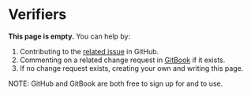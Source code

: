 # Verifiers

**This page is empty.** You can help by:

1. Contributing to the [related issue](https://github.com/TeleportXYZ/TRIP-Guides/issues/7) in GitHub.
2. Commenting on a related change request in [GitBook](https://app.gitbook.com/invite/0WSd8UiSeH2xhfJrSbUr/YFiygcuBiy7oN3WJyDRs) if it exists.
3. If no change request exists, creating your own and writing this page.

NOTE: GitHub and GitBook are both free to sign up for and to use.
